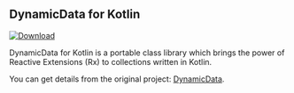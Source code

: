 ## DynamicData for Kotlin

[![Download](https://img.shields.io/bintray/v/magentaize/dynamicdata/dynamicdata?label=Download&logo=jfrog-bintray&color=blue&style=flat-square)](https://bintray.com/magentaize/dynamicdata/dynamicdata/_latestVersion)

DynamicData for Kotlin is a portable class library which brings the power of Reactive Extensions (Rx) to collections written in Kotlin.

You can get details from the original project: [DynamicData](https://github.com/reactivemarbles/DynamicData). 

